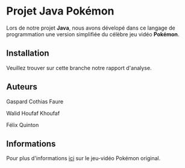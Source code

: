 # Projet Java Pokémon

Lors de notre projet **Java**, nous avons dévelopé dans ce langage de programmation une version simplifiée du célèbre jeu vidéo **Pokémon**.

## Installation 

Veuillez trouver sur cette branche notre rapport d'analyse.

## Auteurs

Gaspard Cothias Faure

Walid Houfaf Khoufaf

Félix Quinton

## Informations

Pour plus d'informations [ici](https://fr.wikipedia.org/wiki/Pok%C3%A9mon_(s%C3%A9rie_de_jeux_vid%C3%A9o)) sur le jeu-vidéo Pokémon original.
